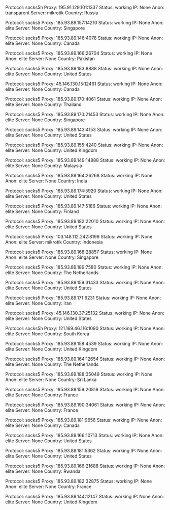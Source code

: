 Protocol: socks5h
Proxy: 195.91.129.101:1337
Status: working
IP: None
Anon: transparent
Server: mikrotik
Country: Russia

Protocol: socks5
Proxy: 185.93.89.157:14210
Status: working
IP: None
Anon: elite
Server: None
Country: Singapore

Protocol: socks5
Proxy: 185.93.89.146:4078
Status: working
IP: None
Anon: elite
Server: None
Country: Canada

Protocol: socks5
Proxy: 185.93.89.166:26704
Status: working
IP: None
Anon: elite
Server: None
Country: Pakistan

Protocol: socks5
Proxy: 185.93.89.183:8888
Status: working
IP: None
Anon: elite
Server: None
Country: United States

Protocol: socks5
Proxy: 45.146.130.15:12461
Status: working
IP: None
Anon: elite
Server: None
Country: Canada

Protocol: socks5
Proxy: 185.93.89.170:4061
Status: working
IP: None
Anon: elite
Server: None
Country: Thailand

Protocol: socks5
Proxy: 185.93.89.170:21453
Status: working
IP: None
Anon: elite
Server: None
Country: Singapore

Protocol: socks5
Proxy: 185.93.89.143:4153
Status: working
IP: None
Anon: elite
Server: None
Country: United States

Protocol: socks5
Proxy: 185.93.89.155:4240
Status: working
IP: None
Anon: elite
Server: None
Country: United Kingdom

Protocol: socks5
Proxy: 185.93.89.149:14888
Status: working
IP: None
Anon: elite
Server: None
Country: Malaysia

Protocol: socks5
Proxy: 185.93.89.164:26268
Status: working
IP: None
Anon: elite
Server: None
Country: India

Protocol: socks5
Proxy: 185.93.89.174:5920
Status: working
IP: None
Anon: elite
Server: None
Country: United States

Protocol: socks5
Proxy: 185.93.89.147:5186
Status: working
IP: None
Anon: elite
Server: None
Country: Finland

Protocol: socks5
Proxy: 185.93.89.182:22010
Status: working
IP: None
Anon: elite
Server: None
Country: United States

Protocol: socks5
Proxy: 103.148.112.242:8199
Status: working
IP: None
Anon: elite
Server: mikrotik
Country: Indonesia

Protocol: socks5
Proxy: 185.93.89.168:28857
Status: working
IP: None
Anon: elite
Server: None
Country: Singapore

Protocol: socks5
Proxy: 185.93.89.189:7580
Status: working
IP: None
Anon: elite
Server: None
Country: The Netherlands

Protocol: socks5
Proxy: 185.93.89.159:31433
Status: working
IP: None
Anon: elite
Server: None
Country: United States

Protocol: socks5
Proxy: 185.93.89.171:6231
Status: working
IP: None
Anon: elite
Server: None
Country: Iran

Protocol: socks5
Proxy: 45.146.130.37:25132
Status: working
IP: None
Anon: elite
Server: None
Country: United States

Protocol: socks5h
Proxy: 121.169.46.116:1090
Status: working
IP: None
Anon: elite
Server: None
Country: South Korea

Protocol: socks5
Proxy: 185.93.89.158:4539
Status: working
IP: None
Anon: elite
Server: None
Country: United Kingdom

Protocol: socks5
Proxy: 185.93.89.164:12654
Status: working
IP: None
Anon: elite
Server: None
Country: The Netherlands

Protocol: socks5
Proxy: 185.93.89.188:35049
Status: working
IP: None
Anon: elite
Server: None
Country: Sri Lanka

Protocol: socks5
Proxy: 185.93.89.159:20818
Status: working
IP: None
Anon: elite
Server: None
Country: France

Protocol: socks5
Proxy: 185.93.89.190:34061
Status: working
IP: None
Anon: elite
Server: None
Country: France

Protocol: socks5
Proxy: 185.93.89.181:9656
Status: working
IP: None
Anon: elite
Server: None
Country: Canada

Protocol: socks5
Proxy: 185.93.89.166:10713
Status: working
IP: None
Anon: elite
Server: None
Country: United States

Protocol: socks5
Proxy: 185.93.89.181:5362
Status: working
IP: None
Anon: elite
Server: None
Country: United States

Protocol: socks5
Proxy: 185.93.89.166:21688
Status: working
IP: None
Anon: elite
Server: None
Country: Rwanda

Protocol: socks5
Proxy: 185.93.89.182:32875
Status: working
IP: None
Anon: elite
Server: None
Country: France

Protocol: socks5
Proxy: 185.93.89.144:12147
Status: working
IP: None
Anon: elite
Server: None
Country: United Kingdom

